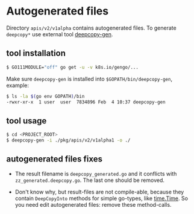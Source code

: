 # Autogenerated files

Directory `apis/v2/v1alpha` contains autogenerated files. To generate `deepcopy*` use external tool [deepcopy-gen](https://pkg.go.dev/k8s.io/gengo).

## tool installation

```bash
$ GO111MODULE="off" go get -u -v k8s.io/gengo/...
```

Make sure `deepcopy-gen` is installed into `$GOPATH/bin/deepcopy-gen`, example:
```bash
$ ls -la $(go env GOPATH)/bin
-rwxr-xr-x  1 user  user  7834896 Feb  4 10:37 deepcopy-gen
```

## tool usage

```bash
$ cd <PROJECT_ROOT>
$ deepcopy-gen -i ./pkg/apis/v2/v1alpha1 -o ./ 
```

## autogenerated files fixes

* The result filename is `deepcopy_generated.go` and it conflicts with `zz_generated.deepcopy.go`. The last one should be removed.

* Don't know why, but result-files are not compile-able, because they contain `DeepCopyInto` methods for simple go-types, like [time.Time](https://pkg.go.dev/time#Time). So you need edit autogenerated files: remove these method-calls.
